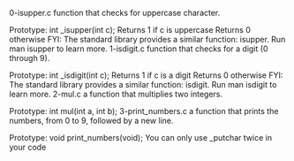 0-isupper.c  function that checks for uppercase character.

Prototype: int _isupper(int c);
Returns 1 if c is uppercase
Returns 0 otherwise
FYI: The standard library provides a similar function: isupper. Run man isupper to learn more.
1-isdigit.c  function that checks for a digit (0 through 9).

Prototype: int _isdigit(int c);
Returns 1 if c is a digit
Returns 0 otherwise
FYI: The standard library provides a similar function: isdigit. Run man isdigit to learn more.
2-mul.c a function that multiplies two integers.

Prototype: int mul(int a, int b);
3-print_numbers.c a function that prints the numbers, from 0 to 9, followed by a new line.

Prototype: void print_numbers(void);
You can only use _putchar twice in your code
